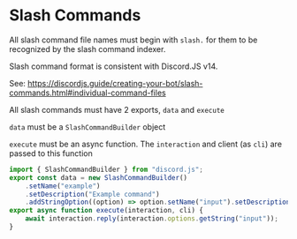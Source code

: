 # Slash Commands
All slash command file names must begin with `slash.` for them to be recognized by the slash command indexer.

Slash command format is consistent with Discord.JS v14.

See: https://discordjs.guide/creating-your-bot/slash-commands.html#individual-command-files

All slash commands must have 2 exports, `data` and `execute`

`data` must be a `SlashCommandBuilder` object

`execute` must be an async function. The `interaction` and client (as `cli`) are passed to this function

```js
import { SlashCommandBuilder } from "discord.js";
export const data = new SlashCommandBuilder()
    .setName("example")
    .setDescription("Example command")
    .addStringOption((option) => option.setName("input").setDescription("Input to echo back").setRequired(true));
export async function execute(interaction, cli) {
    await interaction.reply(interaction.options.getString("input"));
}
```
